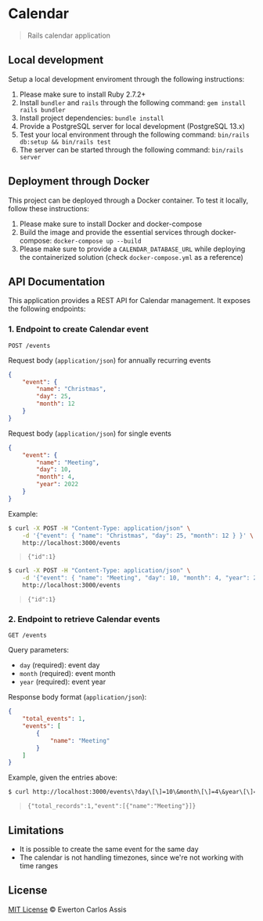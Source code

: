 # Calendar

> Rails calendar application

## Local development

Setup a local development enviroment through the following instructions:

1. Please make sure to install Ruby 2.7.2+
2. Install `bundler` and `rails` through the following command: `gem install rails bundler`
3. Install project dependencies: `bundle install`
4. Provide a PostgreSQL server for local development (PostgreSQL 13.x)
5. Test your local environment through the following command: `bin/rails db:setup && bin/rails test`
6. The server can be started through the following command: `bin/rails server`

## Deployment through Docker

This project can be deployed through a Docker container. To test it locally, follow these instructions:

1. Please make sure to install Docker and docker-compose
2. Build the image and provide the essential services through docker-compose: `docker-compose up --build`
3. Please make sure to provide a `CALENDAR_DATABASE_URL` while deploying the containerized solution (check `docker-compose.yml` as a reference)

## API Documentation

This application provides a REST API for Calendar management. It exposes the following endpoints:

### 1. Endpoint to create Calendar event

`POST /events`

Request body (`application/json`) for annually recurring events

```json
{
    "event": {
        "name": "Christmas",
        "day": 25,
        "month": 12
    }
}
```

Request body (`application/json`) for single events

```json
{
    "event": {
        "name": "Meeting",
        "day": 10,
        "month": 4,
        "year": 2022
    }
}
```

Example:

```sh
$ curl -X POST -H "Content-Type: application/json" \
    -d '{"event": { "name": "Christmas", "day": 25, "month": 12 } }' \
    http://localhost:3000/events
```

> `{"id":1}`


```sh
$ curl -X POST -H "Content-Type: application/json" \
    -d '{"event": { "name": "Meeting", "day": 10, "month": 4, "year": 2022 } }' \
    http://localhost:3000/events
```

> `{"id":1}`


### 2. Endpoint to retrieve Calendar events

`GET /events`

Query parameters:

- `day` (required): event day
- `month` (required): event month
- `year` (required): event year

Response body format (`application/json`):

```json
{
    "total_events": 1,
    "events": [
        {
            "name": "Meeting"
        }
    ]
}
```

Example, given the entries above:

```sh
$ curl http://localhost:3000/events\?day\[\]=10\&month\[\]=4\&year\[\]=2022
```

> `{"total_records":1,"event":[{"name":"Meeting"}]}`

## Limitations

- It is possible to create the same event for the same day
- The calendar is not handling timezones, since we're not working with time ranges

## License

[MIT License](http://earaujoassis.mit-license.org/) &copy; Ewerton Carlos Assis
